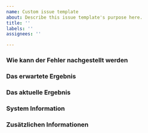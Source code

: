 ```yaml
---
name: Custom issue template
about: Describe this issue template's purpose here.
title: ''
labels: ''
assignees: ''

---
```


### Wie kann der Fehler nachgestellt werden



### Das erwartete Ergebnis



### Das aktuelle Ergebnis



### System Information



### Zusätzlichen Informationen
